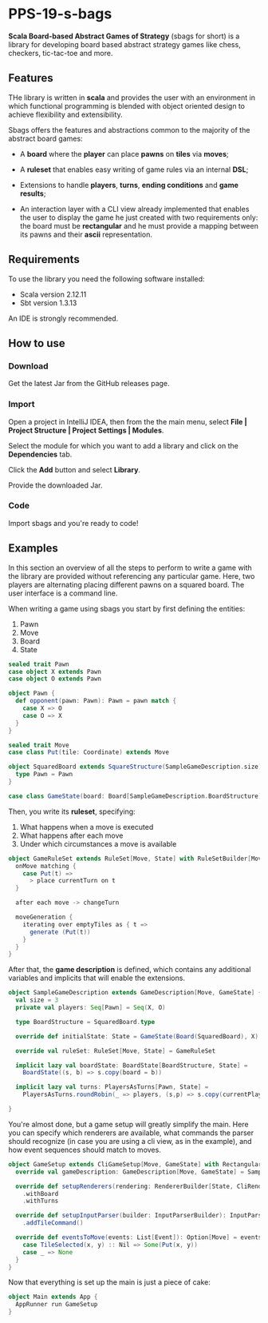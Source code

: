 # PPS-19-s-bags

**Scala Board-based Abstract Games of Strategy** (sbags for short) is a library for developing board based abstract strategy games like chess, checkers, tic-tac-toe and more.

## Features

THe library is written in **scala** and provides the user with an environment in which functional programming is blended with object oriented design to achieve flexibility and extensibility.

Sbags offers the features and abstractions common to the majority of the abstract board games:

* A **board** where the **player** can place **pawns** on **tiles** via **moves**;

* A **ruleset** that enables easy writing of game rules via an internal **DSL**;

* Extensions to handle **players**, **turns**, **ending conditions** and **game results**;

* An interaction layer with a CLI view already implemented that enables the user to display the game he just created with two requirements only: the board must be **rectangular** and he must provide a mapping between its pawns and their **ascii** representation.

## Requirements

To use the library you need the following software installed:

* Scala version 2.12.11
* Sbt version 1.3.13

An IDE is strongly recommended.

## How to use

### Download

Get the latest Jar from the GitHub releases page.

### Import

Open a project in IntelliJ IDEA, then from the the main menu, select **File | Project Structure | Project Settings | Modules**.

Select the module for which you want to add a library and click on the **Dependencies** tab.

Click the **Add** button and select **Library**.

Provide the downloaded Jar.

### Code

Import sbags and you're ready to code!

## Examples

In this section an overview of all the steps to perform to write a game with the library are provided without referencing any particular game.
Here, two players are alternating placing different pawns on a squared board.
The user interface is a command line.

When writing a game using sbags you start by first defining the entities:

1. Pawn
2. Move
3. Board
4. State

```scala
sealed trait Pawn
case object X extends Pawn
case object O extends Pawn

object Pawn {
  def opponent(pawn: Pawn): Pawn = pawn match {
    case X => O
    case O => X
  }
}

sealed trait Move
case class Put(tile: Coordinate) extends Move

object SquaredBoard extends SquareStructure(SampleGameDescription.size) {
  type Pawn = Pawn
}

case class GameState(board: Board[SampleGameDescription.BoardStructure], currentPlayer: Pawn)
```

Then, you write its **ruleset**, specifying:

1. What happens when a move is executed
2. What happens after each move
3. Under which circumstances a move is available

```scala
object GameRuleSet extends RuleSet[Move, State] with RuleSetBuilder[Move, State] {
  onMove matching {
    case Put(t) =>
      > place currentTurn on t
  }

  after each move -> changeTurn

  moveGeneration {
    iterating over emptyTiles as { t =>
      generate (Put(t))
    }
  }
}
```

After that, the **game description** is defined, which contains any additional variables and implicits that will enable the extensions.

```scala
object SampleGameDescription extends GameDescription[Move, GameState] {
  val size = 3
  private val players: Seq[Pawn] = Seq(X, O)

  type BoardStructure = SquaredBoard.type

  override def initialState: State = GameState(Board(SquaredBoard), X)

  override val ruleSet: RuleSet[Move, State] = GameRuleSet

  implicit lazy val boardState: BoardState[BoardStructure, State] =
    BoardState((s, b) => s.copy(board = b))

  implicit lazy val turns: PlayersAsTurns[Pawn, State] =
    PlayersAsTurns.roundRobin(_ => players, (s,p) => s.copy(currentPlayer = p))

}
```

You're almost done, but a game setup will greatly simplify the main.
Here you can specify which renderers are available, what commands the parser should recognize (in case you are using a cli view, as in the example), and how event sequences should match to moves.

```scala
object GameSetup extends CliGameSetup[Move, GameState] with RectangularBoardSetup[BoardStructure, GameState] {
  override val gameDescription: GameDescription[Move, GameState] = SampleGameDescription

  override def setupRenderers(rendering: RendererBuilder[State, CliRenderer[State]]): RendererBuilder[State, CliRenderer[State]] = rendering
    .withBoard
    .withTurns

  override def setupInputParser(builder: InputParserBuilder): InputParserBuilder = builder
    .addTileCommand()

  override def eventsToMove(events: List[Event]): Option[Move] = events match {
    case TileSelected(x, y) :: Nil => Some(Put(x, y))
    case _ => None
  }
}
```

Now that everything is set up the main is just a piece of cake:

```scala
object Main extends App {
  AppRunner run GameSetup
}
```
